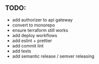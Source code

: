## TODO:

- add authorizer to api gateway
- convert to monorepo
- ensure terraform still works
- add deploy workflows
- add eslint + prettier
- add commit lint
- add tests
- add semantic release / semver releasing

